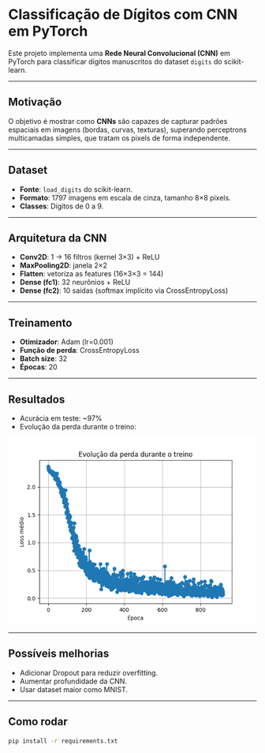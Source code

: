 # Classificação de Dígitos com CNN em PyTorch

Este projeto implementa uma **Rede Neural Convolucional (CNN)** em PyTorch para classificar dígitos manuscritos do dataset `digits` do scikit-learn.

---

## Motivação
O objetivo é mostrar como **CNNs** são capazes de capturar padrões espaciais em imagens (bordas, curvas, texturas), superando perceptrons multicamadas simples, que tratam os pixels de forma independente.

---

##  Dataset
- **Fonte**: `load_digits` do scikit-learn.
- **Formato**: 1797 imagens em escala de cinza, tamanho 8×8 pixels.
- **Classes**: Dígitos de 0 a 9.

---

## Arquitetura da CNN
- **Conv2D**: 1 → 16 filtros (kernel 3×3) + ReLU  
- **MaxPooling2D**: janela 2×2  
- **Flatten**: vetoriza as features (16×3×3 = 144)  
- **Dense (fc1)**: 32 neurônios + ReLU  
- **Dense (fc2)**: 10 saídas (softmax implícito via CrossEntropyLoss)

---

## Treinamento
- **Otimizador**: Adam (lr=0.001)  
- **Função de perda**: CrossEntropyLoss  
- **Batch size**: 32  
- **Épocas**: 20 

---

## Resultados
- Acurácia em teste: ~97%  
- Evolução da perda durante o treino:  

![Loss curve](screenshots/loss_curve.png)

---

## Possíveis melhorias
- Adicionar Dropout para reduzir overfitting.  
- Aumentar profundidade da CNN.  
- Usar dataset maior como MNIST.  

---

##  Como rodar
```bash
pip install -r requirements.txt

